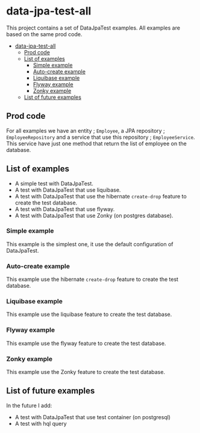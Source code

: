 # data-jpa-test-all
This project contains a set of DataJpaTest examples. All examples are based on the same prod code.

<!-- TOC -->
* [data-jpa-test-all](#data-jpa-test-all)
  * [Prod code](#prod-code)
  * [List of examples](#list-of-examples)
    * [Simple example](#simple-example)
    * [Auto-create example](#auto-create-example)
    * [Liquibase example](#liquibase-example)
    * [Flyway example](#flyway-example)
    * [Zonky example](#zonky-example)
  * [List of future examples](#list-of-future-examples)
<!-- TOC -->

## Prod code
For all examples we have an entity ; `Employee`, a JPA repository ; `EmployeeRepository` and a service that use this repository ; `EmployeeService`.
This service have just one method that return the list of employee on the database.

## List of examples
* A simple test with DataJpaTest.
* A test with DataJpaTest that use liquibase.
* A test with DataJpaTest that use the hibernate `create-drop` feature to create the test database.
* A test with DataJpaTest that use flyway.
* A test with DataJpaTest that use Zonky (on postgres database).

### Simple example
This example is the simplest one, it use the default configuration of DataJpaTest.

### Auto-create example
This example use the hibernate `create-drop` feature to create the test database.

### Liquibase example
This example use the liquibase feature to create the test database.

### Flyway example
This example use the flyway feature to create the test database.

### Zonky example
This example use the Zonky feature to create the test database.

## List of future examples
In the future I add:

* A test with DataJpaTest that use test container (on postgresql)
* A test with hql query

